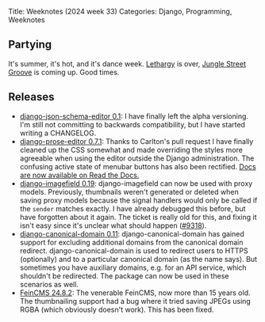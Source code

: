 Title: Weeknotes (2024 week 33)
Categories: Django, Programming, Weeknotes

## Partying

It's summer, it's hot, and it's dance week. [Lethargy](https://lethargy.ch/) is over, [Jungle Street Groove](https://www.junglestreetgroove.ch/) is coming up. Good times.


## Releases

- [django-json-schema-editor 0.1](https://pypi.org/project/django-json-schema-editor/): I have finally left the alpha versioning. I'm still not committing to backwards compatibility, but I have started writing a CHANGELOG.
- [django-prose-editor 0.7.1](https://pypi.org/project/django-prose-editor/): Thanks to Carlton's pull request I have finally cleaned up the CSS somewhat and made overriding the styles more agreeable when using the editor outside the Django administration. The confusing active state of menubar buttons has also been rectified. [Docs are now available on Read the Docs.](https://django-prose-editor.readthedocs.io/)
- [django-imagefield 0.19](https://pypi.org/project/django-imagefield/): django-imagefield can now be used with proxy models. Previously, thumbnails weren't generated or deleted when saving proxy models because the signal handlers would only be called if the `sender` matches exactly. I have already debugged this before, but have forgotten about it again. The ticket is really old for this, and fixing it isn't easy since it's unclear what should happen ([#9318](https://code.djangoproject.com/ticket/9318)).
- [django-canonical-domain 0.11](https://pypi.org/project/django_canonical_domain/): django-canonical-domain has gained support for excluding additional domains from the canonical domain redirect. django-canonical-domain is used to redirect users to HTTPS (optionally) and to a particular canonical domain (as the name says). But sometimes you have auxiliary domains, e.g. for an API service, which shouldn't be redirected. The package can now be used in these scenarios as well.
- [FeinCMS 24.8.2](https://pypi.org/project/FeinCMS/): The venerable FeinCMS, now more than 15 years old. The thumbnailing support had a bug where it tried saving JPEGs using RGBA (which obviously doesn't work). This has been fixed.
